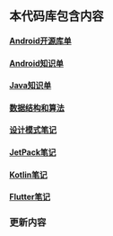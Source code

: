
## 本代码库包含内容

#### [Android开源库单](https://github.com/chenping1/HelloWorldX/blob/master/_Android%E5%BC%80%E6%BA%90%E5%BA%93%E5%8D%95.md)
#### [Android知识单](https://github.com/chenping1/HelloWorldX/blob/master/_Android%E7%9F%A5%E8%AF%86%E5%8D%95.md)
#### [Java知识单](https://github.com/chenping1/HelloWorldX/blob/master/_Java%E7%9F%A5%E8%AF%86%E5%8D%95.md)
#### [数据结构和算法](https://github.com/chenping1/HelloWorldX/blob/master/_%E6%95%B0%E6%8D%AE%E7%BB%93%E6%9E%84%E5%92%8C%E7%AE%97%E6%B3%95.md)
#### [设计模式笔记](https://github.com/chenping1/HelloWorldX/blob/master/_%E8%AE%BE%E8%AE%A1%E6%A8%A1%E5%BC%8F%E7%AC%94%E8%AE%B0.md)
#### [JetPack笔记](https://github.com/chenping1/HelloWorldX/blob/master/_JetPack%E7%AC%94%E8%AE%B0.md)
#### [Kotlin笔记](https://github.com/chenping1/HelloWorldX/blob/master/_Kotlin%E7%AC%94%E8%AE%B0.md)
#### [Flutter笔记]()

### 更新内容